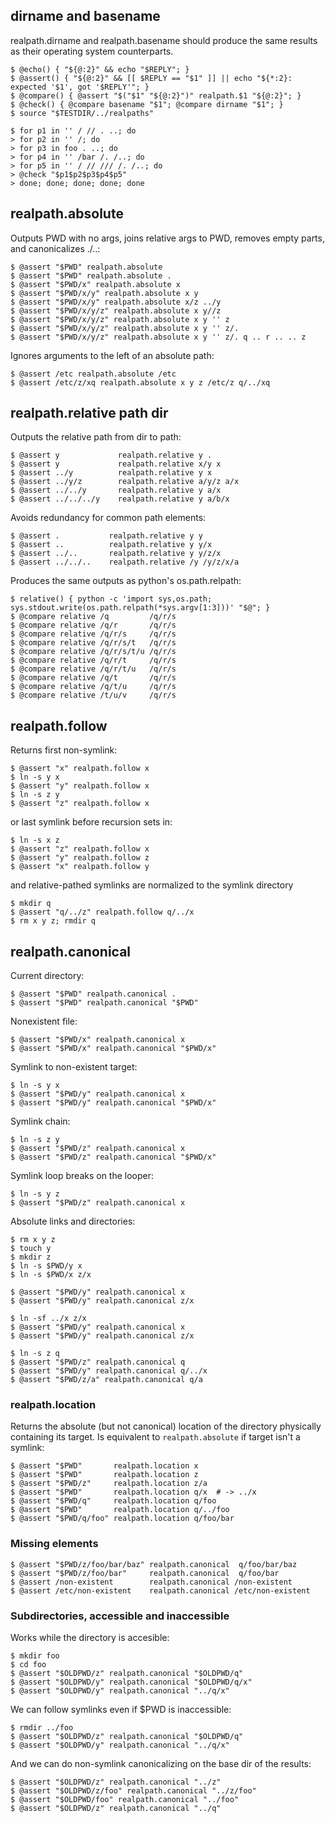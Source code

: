 ## dirname and basename

realpath.dirname and realpath.basename should produce the same results as their operating system counterparts.

    $ @echo() { "${@:2}" && echo "$REPLY"; }
    $ @assert() { "${@:2}" && [[ $REPLY == "$1" ]] || echo "${*:2}: expected '$1', got '$REPLY'"; }
    $ @compare() { @assert "$("$1" "${@:2}")" realpath.$1 "${@:2}"; }
    $ @check() { @compare basename "$1"; @compare dirname "$1"; }
    $ source "$TESTDIR/../realpaths"

    $ for p1 in '' / // . ..; do
    > for p2 in '' /; do
    > for p3 in foo . ..; do
    > for p4 in '' /bar /. /..; do
    > for p5 in '' / // /// /. /..; do
    > @check "$p1$p2$p3$p4$p5"
    > done; done; done; done; done

## realpath.absolute

Outputs PWD with no args, joins relative args to PWD, removes empty parts, and canonicalizes ./..:

    $ @assert "$PWD" realpath.absolute
    $ @assert "$PWD" realpath.absolute .
    $ @assert "$PWD/x" realpath.absolute x
    $ @assert "$PWD/x/y" realpath.absolute x y
    $ @assert "$PWD/x/y" realpath.absolute x/z ../y
    $ @assert "$PWD/x/y/z" realpath.absolute x y//z
    $ @assert "$PWD/x/y/z" realpath.absolute x y '' z
    $ @assert "$PWD/x/y/z" realpath.absolute x y '' z/.
    $ @assert "$PWD/x/y/z" realpath.absolute x y '' z/. q .. r .. .. z

Ignores arguments to the left of an absolute path:

    $ @assert /etc realpath.absolute /etc
    $ @assert /etc/z/xq realpath.absolute x y z /etc/z q/../xq

## realpath.relative path dir

Outputs the relative path from dir to path:

    $ @assert y             realpath.relative y .
    $ @assert y             realpath.relative x/y x
    $ @assert ../y          realpath.relative y x
    $ @assert ../y/z        realpath.relative a/y/z a/x
    $ @assert ../../y       realpath.relative y a/x
    $ @assert ../../../y    realpath.relative y a/b/x

Avoids redundancy for common path elements:

    $ @assert .           realpath.relative y y
    $ @assert ..          realpath.relative y y/x
    $ @assert ../..       realpath.relative y y/z/x
    $ @assert ../../..    realpath.relative /y /y/z/x/a

Produces the same outputs as python's os.path.relpath:

    $ relative() { python -c 'import sys,os.path; sys.stdout.write(os.path.relpath(*sys.argv[1:3]))' "$@"; }
    $ @compare relative /q         /q/r/s
    $ @compare relative /q/r       /q/r/s
    $ @compare relative /q/r/s     /q/r/s
    $ @compare relative /q/r/s/t   /q/r/s
    $ @compare relative /q/r/s/t/u /q/r/s
    $ @compare relative /q/r/t     /q/r/s
    $ @compare relative /q/r/t/u   /q/r/s
    $ @compare relative /q/t       /q/r/s
    $ @compare relative /q/t/u     /q/r/s
    $ @compare relative /t/u/v     /q/r/s

## realpath.follow

Returns first non-symlink:

    $ @assert "x" realpath.follow x
    $ ln -s y x
    $ @assert "y" realpath.follow x
    $ ln -s z y
    $ @assert "z" realpath.follow x

or last symlink before recursion sets in:

    $ ln -s x z
    $ @assert "z" realpath.follow x
    $ @assert "y" realpath.follow z
    $ @assert "x" realpath.follow y

and relative-pathed symlinks are normalized to the symlink directory

    $ mkdir q
    $ @assert "q/../z" realpath.follow q/../x
    $ rm x y z; rmdir q

## realpath.canonical

Current directory:

    $ @assert "$PWD" realpath.canonical .
    $ @assert "$PWD" realpath.canonical "$PWD"


Nonexistent file:

    $ @assert "$PWD/x" realpath.canonical x
    $ @assert "$PWD/x" realpath.canonical "$PWD/x"


Symlink to non-existent target:

    $ ln -s y x
    $ @assert "$PWD/y" realpath.canonical x
    $ @assert "$PWD/y" realpath.canonical "$PWD/x"


Symlink chain:

    $ ln -s z y
    $ @assert "$PWD/z" realpath.canonical x
    $ @assert "$PWD/z" realpath.canonical "$PWD/x"


Symlink loop breaks on the looper:

    $ ln -s y z
    $ @assert "$PWD/z" realpath.canonical x


Absolute links and directories:

    $ rm x y z
    $ touch y
    $ mkdir z
    $ ln -s $PWD/y x
    $ ln -s $PWD/x z/x

    $ @assert "$PWD/y" realpath.canonical x
    $ @assert "$PWD/y" realpath.canonical z/x

    $ ln -sf ../x z/x
    $ @assert "$PWD/y" realpath.canonical x
    $ @assert "$PWD/y" realpath.canonical z/x

    $ ln -s z q
    $ @assert "$PWD/z" realpath.canonical q
    $ @assert "$PWD/y" realpath.canonical q/../x
    $ @assert "$PWD/z/a" realpath.canonical q/a

### realpath.location

Returns the absolute (but not canonical) location of the directory physically containing its target.  Is equivalent to `realpath.absolute` if target isn't a symlink:

    $ @assert "$PWD"       realpath.location x
    $ @assert "$PWD"       realpath.location z
    $ @assert "$PWD/z"     realpath.location z/a
    $ @assert "$PWD"       realpath.location q/x  # -> ../x
    $ @assert "$PWD/q"     realpath.location q/foo
    $ @assert "$PWD"       realpath.location q/../foo
    $ @assert "$PWD/q/foo" realpath.location q/foo/bar

### Missing elements

    $ @assert "$PWD/z/foo/bar/baz" realpath.canonical  q/foo/bar/baz
    $ @assert "$PWD/z/foo/bar"     realpath.canonical  q/foo/bar
    $ @assert /non-existent        realpath.canonical /non-existent
    $ @assert /etc/non-existent    realpath.canonical /etc/non-existent

### Subdirectories, accessible and inaccessible

Works while the directory is accesible:

    $ mkdir foo
    $ cd foo
    $ @assert "$OLDPWD/z" realpath.canonical "$OLDPWD/q"
    $ @assert "$OLDPWD/y" realpath.canonical "$OLDPWD/q/x"
    $ @assert "$OLDPWD/y" realpath.canonical "../q/x"

We can follow symlinks even if $PWD is inaccessible:

    $ rmdir ../foo
    $ @assert "$OLDPWD/z" realpath.canonical "$OLDPWD/q"
    $ @assert "$OLDPWD/y" realpath.canonical "../q/x"

And we can do non-symlink canonicalizing on the base dir of the results:

    $ @assert "$OLDPWD/z" realpath.canonical "../z"
    $ @assert "$OLDPWD/z/foo" realpath.canonical "../z/foo"
    $ @assert "$OLDPWD/foo" realpath.canonical "../foo"
    $ @assert "$OLDPWD/z" realpath.canonical "../q"
